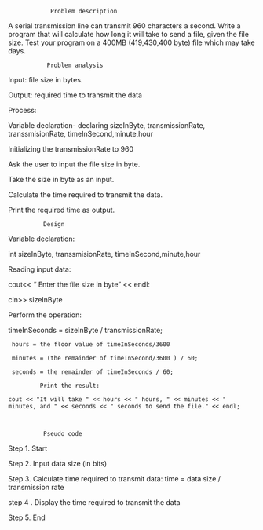                 Problem description  

A serial transmission line can transmit 960 characters a second. Write a program 
that will calculate how long it will take to send a file, given the file size. Test your 
program on a 400MB (419,430,400 byte) file which may take days.  
 

               Problem analysis 

Input: file size in bytes. 

Output: required time to transmit the data  

Process:  

 Variable declaration- declaring sizeInByte, transmissionRate, transsmisionRate, timeInSecond,minute,hour 


 Initializing the transmissionRate to 960 

Ask the user to input the file size in byte. 

Take the size in byte as an input. 

Calculate the time required  to transmit the data. 

Print the required time as output. 

              Design 

Variable declaration:  

int sizeInByte, transsmisionRate, timeInSecond,minute,hour 

Reading input data:  

cout<< “ Enter the file size in byte” << endl: 

cin>> sizeInByte 

Perform the operation: 

timeInSeconds = sizeInByte / transmissionRate; 

     hours = the floor value of timeInSeconds/3600 

     minutes = (the remainder of timeInSecond/3600 ) / 60; 

     seconds = the remainder of timeInSeconds / 60; 

             Print the result: 

    cout << "It will take " << hours << " hours, " << minutes << " minutes, and " << seconds << " seconds to send the file." << endl; 

 

              Pseudo code  

Step 1. Start 

Step 2. Input data size (in bits) 

Step 3. Calculate time required to transmit data: time = data size / transmission rate 
 
 step 4 . Display the time required to transmit the data  

 Step 5. End 

 
 
